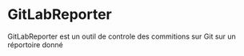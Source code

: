 # GitLabReporter

GitLabReporter est un outil de controle des commitions sur Git sur un réportoire donné
